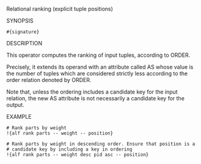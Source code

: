
Relational ranking (explicit tuple positions)

SYNOPSIS

    #{signature}

DESCRIPTION

This operator computes the ranking of input tuples, according to ORDER. 

Precisely, it extends its operand with an attribute called AS whose value 
is the number of tuples which are considered strictly less according to the
order relation denoted by ORDER.

Note that, unless the ordering includes a candidate key for the input relation, 
the new AS attribute is not necessarily a candidate key for the output. 

EXAMPLE

    # Rank parts by weight 
    !{alf rank parts -- weight -- position}

    # Rank parts by weight in descending order. Ensure that position is a 
    # candidate key by including a key in ordering
    !{alf rank parts -- weight desc pid asc -- position}

